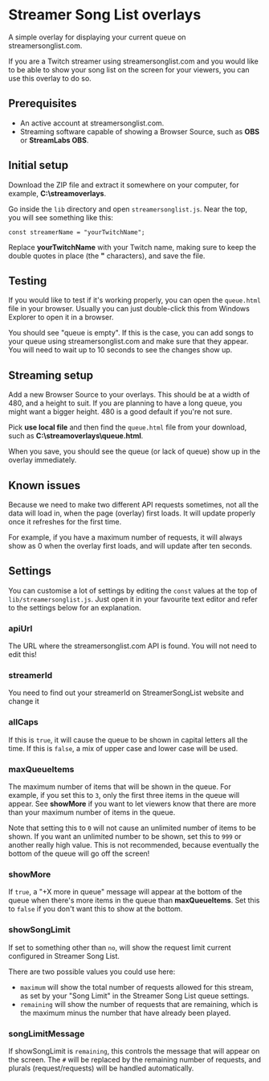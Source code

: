 # Streamer Song List overlays

A simple overlay for displaying your current queue on streamersonglist.com.

If you are a Twitch streamer using streamersonglist.com and you would like to be able to show your song list on the screen for your viewers, you can use this overlay to do so.

## Prerequisites

* An active account at streamersonglist.com.
* Streaming software capable of showing a Browser Source, such as **OBS** or **StreamLabs OBS**.

## Initial setup

Download the ZIP file and extract it somewhere on your computer, for example, **C:\streamoverlays**.

Go inside the ```lib``` directory and open ```streamersonglist.js```. Near the top, you will see something like this:

```
const streamerName = "yourTwitchName";
```

Replace **yourTwitchName** with your Twitch name, making sure to keep the double quotes in place (the **"** characters), and save the file.

## Testing

If you would like to test if it's working properly, you can open the ```queue.html``` file in your browser. Usually you can just double-click this from Windows Explorer to open it in a browser.

You should see "queue is empty". If this is the case, you can add songs to your queue using streamersonglist.com and make sure that they appear. You will need to wait up to 10 seconds to see the changes show up.

## Streaming setup

Add a new Browser Source to your overlays. This should be at a width of 480, and a height to suit. If you are planning to have a long queue, you might want a bigger height. 480 is a good default if you're not sure.

Pick **use local file** and then find the ```queue.html``` file from your download, such as **C:\streamoverlays\queue.html**.

When you save, you should see the queue (or lack of queue) show up in the overlay immediately.

## Known issues

Because we need to make two different API requests sometimes, not all the data will load in, when the page (overlay) first loads. It will update properly once it refreshes for the first time.

For example, if you have a maximum number of requests, it will always show as 0 when the overlay first loads, and will update after ten seconds.

## Settings

You can customise a lot of settings by editing the ```const``` values at the top of ```lib/streamersonglist.js```. Just open it in your favourite text editor and refer to the settings below for an explanation.

### apiUrl

The URL where the streamersonglist.com API is found. You will not need to edit this!

### streamerId

You need to find out your streamerId on StreamerSongList website and change it

### allCaps

If this is ```true```, it will cause the queue to be shown in capital letters all the time. If this is ```false```, a mix of upper case and lower case will be used.

### maxQueueItems

The maximum number of items that will be shown in the queue. For example, if you set this to ```3```, only the first three items in the queue will appear. See **showMore** if you want to let viewers know that there are more than your maximum number of items in the queue.

Note that setting this to ```0``` will not cause an unlimited number of items to be shown. If you want an unlimited number to be shown, set this to ```999``` or another really high value. This is not recommended, because eventually the bottom of the queue will go off the screen!

### showMore

If ```true```, a "+X more in queue" message will appear at the bottom of the queue when there's more items in the queue than **maxQueueItems**. Set this to ```false``` if you don't want this to show at the bottom.

### showSongLimit

If set to something other than ```no```, will show the request limit current configured in Streamer Song List.
  
 There are two possible values you could use here:
 - ```maximum``` will show the total number of requests allowed for this stream, as set by your "Song Limit" in the Streamer Song List queue settings.
 - ```remaining``` will show the number of requests that are remaining, which is the maximum minus the number that have already been played.

### songLimitMessage

If showSongLimit is ```remaining```, this controls the message that will appear on the screen. The ```#``` will be replaced by the remaining number of requests, and plurals (request/requests) will be handled automatically.

